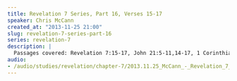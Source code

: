 ```yaml
--- 
title: Revelation 7 Series, Part 16, Verses 15-17
speaker: Chris McCann
created_at: "2013-11-25 21:00"
slug: revelation-7-series-part-16
series: revelation-7
description: |
  Passages covered: Revelation 7:15-17, John 21:5-11,14-17, 1 Corinthians 9:7, 1 Peter 5:2.
audio: 
- /audio/studies/revelation/chapter-7/2013.11.25_McCann_-_Revelation_7_Series_Part_16.yaml
---
```

